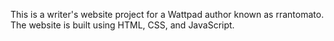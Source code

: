 <!-- Use this file to provide workspace-specific custom instructions to Copilot. For more details, visit https://code.visualstudio.com/docs/copilot/copilot-customization#_use-a-githubcopilotinstructionsmd-file -->

This is a writer's website project for a Wattpad author known as rrantomato. The website is built using HTML, CSS, and JavaScript.
